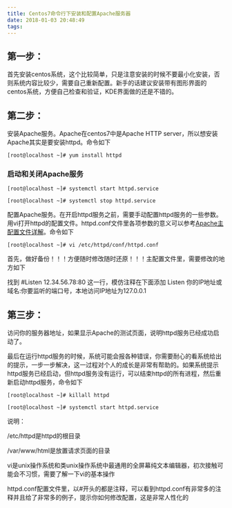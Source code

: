 ```yaml
---
title: Centos7命令行下安装和配置Apache服务器
date: 2018-01-03 20:48:49
tags:
---
```

## 第一步：

首先安装centos系统，这个比较简单，只是注意安装的时候不要最小化安装，否则系统内容比较少，需要自己重新配置。新手的话建议安装带有图形界面的centos系统，方便自己检查和验证，KDE界面做的还是不错的。



## 第二步：

安装Apache服务。Apache在centos7中是Apache HTTP server，所以想安装Apache其实是要安装httpd。命令如下
```
[root@localhost ~]# yum install httpd
```
### 启动和关闭Apache服务
```
[root@localhost ~]# systemctl start httpd.service

[root@localhost ~]# systemctl stop httpd.service
```

配置Apache服务。在开启httpd服务之前，需要手动配置httpd服务的一些参数。用vi打开httpd的配置文件。httpd.conf文件里各项参数的意义可以参考[Apache主配置文件详解](http://www.linuxidc.com/Linux/2015-02/113921.htm)。命令如下
```
[root@localhost ~]# vi /etc/httpd/conf/httpd.conf
```
首先，做好备份！！！方便随时修改随时还原！！！主配置文件里，需要修改的地方如下

找到 #Listen 12.34.56.78:80 这一行，模仿注释在下面添加 Listen 你的IP地址或域名:你要监听的端口号，本地访问IP地址为127.0.0.1



## 第三步：

访问你的服务器地址，如果显示Apache的测试页面，说明httpd服务已经成功启动了。

最后在运行httpd服务的时候，系统可能会报各种错误，你需要耐心的看系统给出的提示，一步一步解决，这一过程对个人的成长是非常有帮助的。如果系统提示httpd服务已经启动，但httpd服务没有运行，可以结束httpd的所有进程，然后重新启动httpd服务，命令如下
```
[root@localhost ~]# killall httpd

[root@localhost ~]# systemctl start httpd.service
```
说明：

/etc/httpd是httpd的根目录

/var/www/html是放置请求页面的目录 

vi是unix操作系统和类unix操作系统中最通用的全屏幕纯文本编辑器，初次接触可能会不习惯，需要了解一下vi的基本操作

httpd.conf配置文件里，以#开头的都是注释，可以看到httpd.conf有非常多的注释并且给了非常多的例子，提示你如何修改配置，这是非常人性化的

